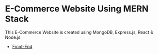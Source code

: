 # E-Commerce Website Using MERN Stack

This E-Commerce Website is created using MongoDB, Express.js, React & Node.js

- [Front-End](./front-end/)
